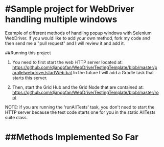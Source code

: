 #Sample project for WebDriver handling multiple windows
===========================

Example of different methods of handling popup windows with Selenium WebDriver.  If you would like
to add your own method, fork my code and then send me a "pull request" and I will review it and
add it.

##Running this project

1. You need to first start the web HTTP server located at:
  https://github.com/djangofan/WebDriverTestingTemplate/blob/master/parallelwebdriver/startWeb.bat
   In the future I will add a Gradle task that starts this server.

2.  Then, start the Grid Hub and the Grid Node that are contained at:
   https://github.com/djangofan/WebDriverTestingTemplate/blob/master/root  

NOTE: If  you are running the 'runAllTests' task, you don't need to start the HTTP server because
   the test code starts one for you in the static AllTests suite class.

##Methods Implemented So Far
===========================

